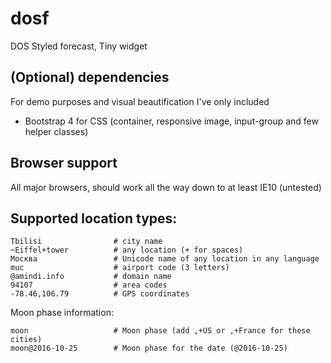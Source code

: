 # dosf
DOS Styled forecast, Tiny widget

## (Optional) dependencies
For demo purposes and visual beautification I've only included

* Bootstrap 4 for CSS (container, responsive image, input-group and few helper classes)

## Browser support
All major browsers, should work all the way down to at least IE10 (untested)

## Supported location types:

    Tbilisi                # city name
    ~Eiffel+tower          # any location (+ for spaces)
    Москва                 # Unicode name of any location in any language
    muc                    # airport code (3 letters)
    @amindi.info           # domain name
    94107                  # area codes
    -78.46,106.79          # GPS coordinates

Moon phase information:

    moon                   # Moon phase (add ,+US or ,+France for these cities)
    moon@2016-10-25        # Moon phase for the date (@2016-10-25)

